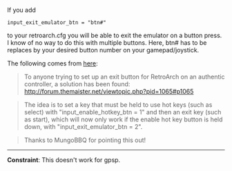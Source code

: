 If you add

    input_exit_emulator_btn = "btn#"

to your retroarch.cfg you will be able to exit the emulator on a button press. I know of no way to do this with multiple buttons. Here, btn# has to be replaces by your desired button number on your gamepad/joystick.

The following comes from [here](http://www.raspberrypi.org/phpBB3/viewtopic.php?p=250689#p250689):

> To anyone trying to set up an exit button for RetroArch on an authentic controller, a solution has been found: http://forum.themaister.net/viewtopic.php?pid=1065#p1065

> The idea is to set a key that must be held to use hot keys (such as select) with "input_enable_hotkey_btn = 1" and then an exit key (such as start), which will now only work if the enable hot key button is held down, with "input_exit_emulator_btn = 2".

> Thanks to MungoBBQ for pointing this out!

***
**Constraint**: This doesn't work for gpsp.
